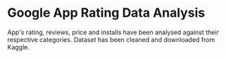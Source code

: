 # Google App Rating Data Analysis
App's rating, reviews, price and installs have been analysed against their respective categories. Dataset has been cleaned and downloaded from Kaggle.

